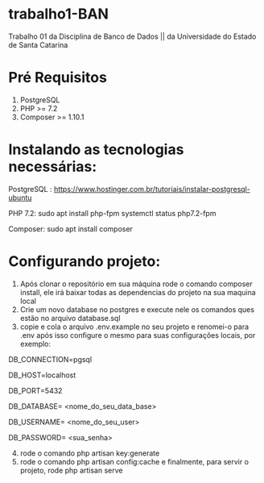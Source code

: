 # trabalho1-BAN
Trabalho 01 da Disciplina de Banco de Dados || da Universidade do Estado de Santa Catarina

# Pré Requisitos
1. PostgreSQL
2. PHP >= 7.2
3. Composer >= 1.10.1

# Instalando as tecnologias necessárias:

PostgreSQL : https://www.hostinger.com.br/tutoriais/instalar-postgresql-ubuntu

PHP 7.2: sudo apt install php-fpm
         systemctl status php7.2-fpm

Composer: sudo apt install composer

# Configurando projeto:

1. Após clonar o repositório em sua máquina rode o comando composer install, ele irá baixar todas as dependencias do projeto na sua maquina local
2. Crie um novo database no postgres e execute nele os comandos ques estão no arquivo database.sql
3. copie e cola o arquivo .env.example no seu projeto e renomei-o para .env após isso configure o mesmo para suas configurações locais, por exemplo:

DB_CONNECTION=pgsql

DB_HOST=localhost

DB_PORT=5432

DB_DATABASE= <nome_do_seu_data_base>

DB_USERNAME= <nome_do_seu_user>

DB_PASSWORD= <sua_senha>

4. rode o comando php artisan key:generate
5. rode o comando php artisan config:cache
e finalmente, para servir o projeto, rode php artisan serve
